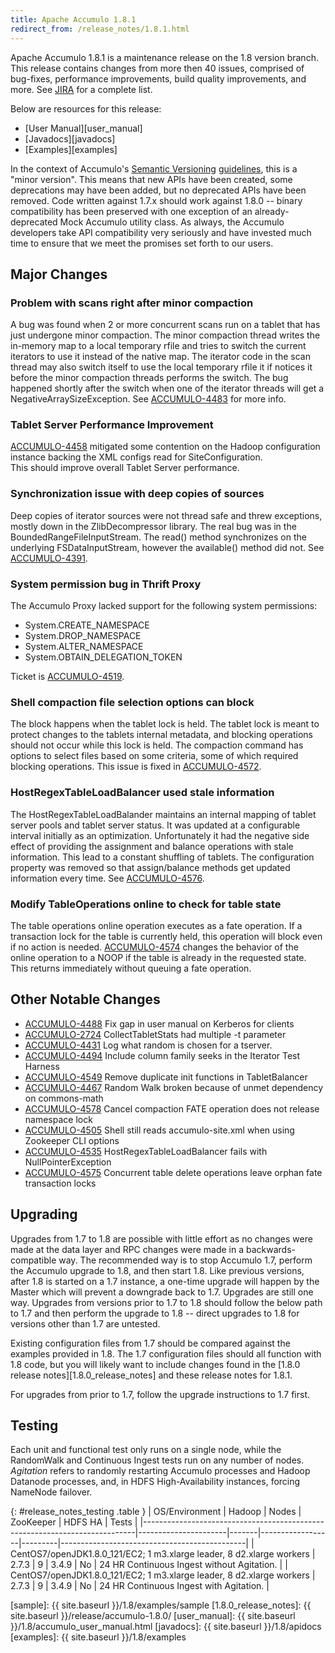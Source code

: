 ```yaml
---
title: Apache Accumulo 1.8.1
redirect_from: /release_notes/1.8.1.html
---
```


Apache Accumulo 1.8.1 is a maintenance release on the 1.8 version branch. This
release contains changes from more then 40 issues, comprised of bug-fixes,
performance improvements, build quality improvements, and more. See
[JIRA][JIRA_181] for a complete list.


Below are resources for this release:

* [User Manual][user_manual]
* [Javadocs][javadocs]
* [Examples][examples]

In the context of Accumulo's [Semantic Versioning][semver] [guidelines][api],
this is a "minor version". This means that new APIs have been created, some
deprecations may have been added, but no deprecated APIs have been removed.
Code written against 1.7.x should work against 1.8.0 -- binary compatibility
has been preserved with one exception of an already-deprecated Mock Accumulo
utility class. As always, the Accumulo developers take API compatibility
very seriously and have invested much time to ensure that we meet the promises set forth to our users.

## Major Changes

### Problem with scans right after minor compaction

A bug was found when 2 or more concurrent scans run on a tablet that
has just undergone minor compaction. The minor compaction thread
writes the in-memory map to a local temporary rfile and tries to
switch the current iterators to use it instead of the native map. The
iterator code in the scan thread may also switch itself to use the local
temporary rfile it if notices it before the minor compaction threads
performs the switch. The bug happened shortly after the switch when
one of the iterator threads will get a NegativeArraySizeException.
See [ACCUMULO-4483][ACCUMULO_4483] for more info.

### Tablet Server Performance Improvement

[ACCUMULO-4458][ACCUMULO_4458] mitigated some contention on the Hadoop 
configuration instance backing the XML configs read for SiteConfiguration.  
This should improve overall Tablet Server performance.

### Synchronization issue with deep copies of sources

Deep copies of iterator sources were not thread safe and threw
exceptions, mostly down in the ZlibDecompressor library.  The real bug
was in the BoundedRangeFileInputStream.  The read() method
synchronizes on the underlying FSDataInputStream, however the
available() method did not.   See [ACCUMULO-4391][ACCUMULO_4391].

### System permission bug in Thrift Proxy

The Accumulo Proxy lacked support for the following system permissions:

* System.CREATE_NAMESPACE
* System.DROP_NAMESPACE
* System.ALTER_NAMESPACE
* System.OBTAIN_DELEGATION_TOKEN

Ticket is [ACCUMULO-4519][ACCUMULO_4519].

### Shell compaction file selection options can block

The block happens when the tablet lock is held.  The tablet lock is
meant to protect changes to the tablets internal metadata, and
blocking operations should not occur while this lock is held.  The
compaction command has options to select files based on some
criteria, some of which required blocking operations.  This issue is
fixed in [ACCUMULO-4572][ACCUMULO_4572].

### HostRegexTableLoadBalancer used stale information

The HostRegexTableLoadBalander maintains an internal mapping of tablet
server pools and tablet server status. It was updated at a
configurable interval initially as an optimization. Unfortunately it
had the negative side effect of providing the assignment and balance
operations with stale information.  This lead to a constant shuffling
of tablets.  The configuration property was removed so that
assign/balance methods get updated information every time.  See
[ACCUMULO-4576][ACCUMULO_4576]. 

### Modify TableOperations online to check for table state 

The table operations online operation executes as a fate
operation. If a transaction lock for the table is currently held,
this operation will block even if no action is needed. 
[ACCUMULO-4574][ACCUMULO_4574] changes the behavior of the online
operation to a NOOP if the table is already in the requested state.
This returns immediately without queuing a fate operation.

## Other Notable Changes

* [ACCUMULO-4488][ACCUMULO_4488] Fix gap in user manual on Kerberos for clients
* [ACCUMULO-2724][ACCUMULO_2724] CollectTabletStats had multiple -t parameter
* [ACCUMULO-4431][ACCUMULO_4431] Log what random is chosen for a tserver.
* [ACCUMULO-4494][ACCUMULO_4494] Include column family seeks in the Iterator Test Harness 
* [ACCUMULO-4549][ACCUMULO_4549] Remove duplicate init functions in TabletBalancer
* [ACCUMULO-4467][ACCUMULO_4467] Random Walk broken because of unmet dependency on commons-math
* [ACCUMULO-4578][ACCUMULO_4578] Cancel compaction FATE operation does not release namespace lock 
* [ACCUMULO-4505][ACCUMULO_4505] Shell still reads accumulo-site.xml when using Zookeeper CLI options 
* [ACCUMULO-4535][ACCUMULO_4535] HostRegexTableLoadBalancer fails with NullPointerException 
* [ACCUMULO-4575][ACCUMULO_4575] Concurrent table delete operations leave orphan fate transaction locks 

## Upgrading

Upgrades from 1.7 to 1.8 are possible with little effort as no changes were made at the data layer and RPC changes
were made in a backwards-compatible way. The recommended way is to stop Accumulo 1.7, perform the Accumulo upgrade to
1.8, and then start 1.8. Like previous versions, after 1.8 is started on a 1.7 instance, a one-time upgrade will
happen by the Master which will prevent a downgrade back to 1.7. Upgrades are still one way. Upgrades from versions
prior to 1.7 to 1.8 should follow the below path to 1.7 and then perform the upgrade to 1.8 -- direct upgrades to 1.8
for versions other than 1.7 are untested.

Existing configuration files from 1.7 should be compared against the examples provided in 1.8. The 1.7 configuration
files should all function with 1.8 code, but you will likely want to include changes found in the 
[1.8.0 release notes][1.8.0_release_notes] and these release notes for 1.8.1.

For upgrades from prior to 1.7, follow the upgrade instructions to 1.7 first.

## Testing

Each unit and functional test only runs on a single node, while the RandomWalk
and Continuous Ingest tests run on any number of nodes. *Agitation* refers to
randomly restarting Accumulo processes and Hadoop Datanode processes, and, in
HDFS High-Availability instances, forcing NameNode failover.

{: #release_notes_testing .table }
| OS/Environment                                                             | Hadoop               | Nodes | ZooKeeper        | HDFS HA | Tests                                        |
|----------------------------------------------------------------------------|----------------------|-------|------------------|---------|----------------------------------------------|
| CentOS7/openJDK1.8.0\_121/EC2; 1 m3.xlarge leader, 8 d2.xlarge workers     | 2.7.3                | 9     | 3.4.9            | No      | 24 HR Continuous Ingest without Agitation.  |
| CentOS7/openJDK1.8.0\_121/EC2; 1 m3.xlarge leader, 8 d2.xlarge workers     | 2.7.3                | 9     | 3.4.9            | No      | 24 HR Continuous Ingest with Agitation.     |

[JIRA_181]: https://issues.apache.org/jira/secure/ReleaseNote.jspa?projectId=12312121&version=12335830
[api]: https://github.com/apache/accumulo/blob/1.8/README.md#api
[semver]: http://semver.org
[ACCUMULO_4483]: https://issues.apache.org/jira/browse/ACCUMULO-4483
[ACCUMULO_4458]: https://issues.apache.org/jira/browse/ACCUMULO-4458
[ACCUMULO_4391]: https://issues.apache.org/jira/browse/ACCUMULO-4391
[ACCUMULO_4519]: https://issues.apache.org/jira/browse/ACCUMULO-4519
[ACCUMULO_4572]: https://issues.apache.org/jira/browse/ACCUMULO-4572
[ACCUMULO_4576]: https://issues.apache.org/jira/browse/ACCUMULO-4576
[ACCUMULO_4574]: https://issues.apache.org/jira/browse/ACCUMULO-4574
[ACCUMULO_4488]: https://issues.apache.org/jira/browse/ACCUMULO-4488
[ACCUMULO_2724]: https://issues.apache.org/jira/browse/ACCUMULO-2724
[ACCUMULO_4431]: https://issues.apache.org/jira/browse/ACCUMULO-4431
[ACCUMULO_4494]: https://issues.apache.org/jira/browse/ACCUMULO-4494
[ACCUMULO_4549]: https://issues.apache.org/jira/browse/ACCUMULO-4549
[ACCUMULO_4467]: https://issues.apache.org/jira/browse/ACCUMULO-4467
[ACCUMULO_4578]: https://issues.apache.org/jira/browse/ACCUMULO-4578
[ACCUMULO_4505]: https://issues.apache.org/jira/browse/ACCUMULO-4505
[ACCUMULO_4575]: https://issues.apache.org/jira/browse/ACCUMULO-4575
[ACCUMULO_4535]: https://issues.apache.org/jira/browse/ACCUMULO-4535
[sample]: {{ site.baseurl }}/1.8/examples/sample
[1.8.0_release_notes]: {{ site.baseurl }}/release/accumulo-1.8.0/
[user_manual]: {{ site.baseurl }}/1.8/accumulo_user_manual.html
[javadocs]: {{ site.baseurl }}/1.8/apidocs
[examples]: {{ site.baseurl }}/1.8/examples

